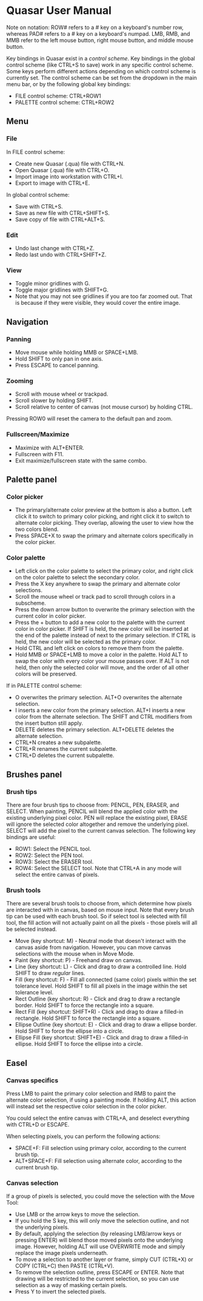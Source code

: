 # Quasar User Manual

Note on notation: ROW# refers to a # key on a keyboard's number row, whereas PAD# refers to a # key on a keyboard's numpad. LMB, RMB, and MMB refer to the left mouse button, right mouse button, and middle mouse button.

Key bindings in Quasar exist in a *control scheme*. Key bindings in the global control scheme (like CTRL+S to save) work in any specific control scheme. Some keys perform different actions depending on which control scheme is currently set.
The control scheme can be set from the dropdown in the main menu bar, or by the following global key bindings:
* FILE control scheme: CTRL+ROW1
* PALETTE control scheme: CTRL+ROW2

## Menu

### File

In FILE control scheme:
* Create new Quasar (.qua) file with CTRL+N.
* Open Quasar (.qua) file with CTRL+O.
* Import image into workstation with CTRL+I.
* Export to image with CTRL+E.

In global control scheme:
* Save with CTRL+S.
* Save as new file with CTRL+SHIFT+S.
* Save copy of file with CTRL+ALT+S.

### Edit

* Undo last change with CTRL+Z.
* Redo last undo with CTRL+SHIFT+Z.

### View

* Toggle minor gridlines with G.
* Toggle major gridlines with SHIFT+G.
* Note that you may not see gridlines if you are too far zoomed out. That is because if they were visible, they would cover the entire image.

## Navigation

### Panning

* Move mouse while holding MMB or SPACE+LMB.
* Hold SHIFT to only pan in one axis.
* Press ESCAPE to cancel panning.

### Zooming

* Scroll with mouse wheel or trackpad.
* Scroll slower by holding SHIFT.
* Scroll relative to center of canvas (not mouse cursor) by holding CTRL.

Pressing ROW0 will reset the camera to the default pan and zoom.

### Fullscreen/Maximize

* Maximize with ALT+ENTER.
* Fullscreen with F11.
* Exit maximize/fullscreen state with the same combo.

## Palette panel

### Color picker

* The primary/alternate color preview at the bottom is also a button. Left click it to switch to primary color picking, and right click it to switch to alternate color picking. They overlap, allowing the user to view how the two colors blend.
* Press SPACE+X to swap the primary and alternate colors specifically in the color picker.

### Color palette

* Left click on the color palette to select the primary color, and right click on the color palette to select the secondary color.
* Press the X key anywhere to swap the primary and alternate color selections.
* Scroll the mouse wheel or track pad to scroll through colors in a subscheme.
* Press the down arrow button to overwrite the primary selection with the current color in color picker.
* Press the + button to add a new color to the palette with the current color in color picker. If SHIFT is held, the new color will be inserted at the end of the palette instead of next to the primary selection. If CTRL is held, the new color will be selected as the primary color.
* Hold CTRL and left click on colors to remove them from the palette.
* Hold MMB or SPACE+LMB to move a color in the palette. Hold ALT to swap the color with every color your mouse passes over. If ALT is not held, then only the selected color will move, and the order of all other colors will be preserved.

If in PALETTE control scheme:
* O overwrites the primary selection. ALT+O overwrites the alternate selection.
* I inserts a new color from the primary selection. ALT+I inserts a new color from the alternate selection. The SHIFT and CTRL modifiers from the insert button still apply.
* DELETE deletes the primary selection. ALT+DELETE deletes the alternate selection.
* CTRL+N creates a new subpalette.
* CTRL+R renames the current subpalette.
* CTRL+D deletes the current subpalette.

## Brushes panel

### Brush tips

There are four brush tips to choose from: PENCIL, PEN, ERASER, and SELECT. When painting, PENCIL will blend the applied color with the existing underlying pixel color. PEN will replace the existing pixel, ERASE will ignore the selected color altogether and remove the underlying pixel. SELECT will add the pixel to the current canvas selection. The following key bindings are useful:

* ROW1: Select the PENCIL tool.
* ROW2: Select the PEN tool.
* ROW3: Select the ERASER tool.
* ROW4: Select the SELECT tool. Note that CTRL+A in any mode will select the entire canvas of pixels.

### Brush tools

There are several brush tools to choose from, which determine how pixels are interacted with in canvas, based on mouse input. Note that every brush tip can be used with each brush tool. So if select tool is selected with fill tool, the fill action will not actually paint on all the pixels - those pixels will all be selected instead.

* Move (key shortcut: M) - Neutral mode that doesn't interact with the canvas aside from navigation. However, you can move canvas selections with the mouse when in Move Mode.
* Paint (key shortcut: P) - Freehand draw on canvas.
* Line (key shortcut: L) - Click and drag to draw a controlled line. Hold SHIFT to draw *regular* lines.
* Fill (key shortcut: F) - Fill all connected (same color) pixels within the set tolerance level. Hold SHIFT to fill all pixels in the image within the set tolerance level.
* Rect Outline (key shortcut: R) - Click and drag to draw a rectangle border. Hold SHIFT to force the rectangle into a square.
* Rect Fill (key shortcut: SHIFT+R) - Click and drag to draw a filled-in rectangle. Hold SHIFT to force the rectangle into a square.
* Ellipse Outline (key shortcut: E) - Click and drag to draw a ellipse border. Hold SHIFT to force the ellipse into a circle.
* Ellipse Fill (key shortcut: SHIFT+E) - Click and drag to draw a filled-in ellipse. Hold SHIFT to force the ellipse into a circle.

## Easel

### Canvas specifics

Press LMB to paint the primary color selection and RMB to paint the alternate color selection, if using a painting mode. If holding ALT, this action will instead set the respective color selection in the color picker.

You could select the entire canvas with CTRL+A, and deselect everything with CTRL+D or ESCAPE.

When selecting pixels, you can perform the following actions:

* SPACE+F: Fill selection using primary color, according to the current brush tip.
* ALT+SPACE+F: Fill selection using alternate color, according to the current brush tip.

### Canvas selection

If a group of pixels is selected, you could move the selection with the Move Tool:

* Use LMB or the arrow keys to move the selection.
* If you hold the S key, this will only move the selection outline, and not the underlying pixels.
* By default, applying the selection (by releasing LMB/arrow keys or pressing ENTER) will blend those moved pixels onto the underlying image. However, holding ALT will use OVERWRITE mode and simply replace the image pixels underneath.
* To move a selection to another layer or frame, simply CUT (CTRL+X) or COPY (CTRL+C) then PASTE (CTRL+V).
* To remove the selection outline, press ESCAPE or ENTER. Note that drawing will be restricted to the current selection, so you can use selection as a way of masking certain pixels.
* Press Y to invert the selected pixels.

